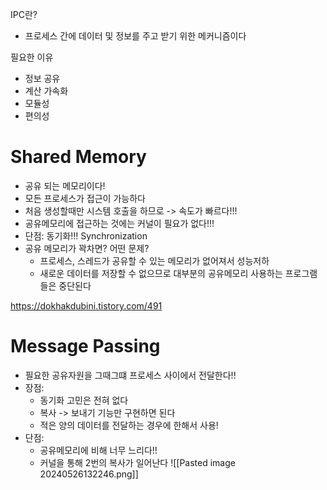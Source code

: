 IPC란?
- 프로세스 간에 데이터 및 정보를 주고 받기 위한 메커니즘이다

필요한 이유
- 정보 공유
- 계산 가속화
- 모듈성
- 편의성

# Shared Memory
- 공유 되는 메모리이다!
- 모든 프로세스가 접근이 가능하다
- 처음 생성할때만 시스템 호출을 하므로 -> 속도가 빠르다!!!
- 공유메모리에 접근하는 것에는 커널이 필요가 없다!!!
- 단점: 동기화!!! Synchronization
- 공유 메모리가 꽉차면? 어떤 문제?
	- 프로세스, 스레드가 공유할 수 있는 메모리가 없어져서 성능저하
	- 새로운 데이터를 저장할 수 없으므로 대부분의 공유메모리 사용하는 프로그램들은 중단된다

https://dokhakdubini.tistory.com/491
# Message Passing
- 필요한 공유자원을 그때그떄 프로세스 사이에서 전달한다!!
- 장점:
	- 동기화 고민은 전혀 없다
	- 복사 -> 보내기 기능만 구현하면 된다
	- 적은 양의 데이터를 전달하는 경우에 한해서 사용!
- 단점:
	- 공유메모리에 비해 너무 느리다!!
	- 커널을 통해 2번의 복사가 일어난다
![[Pasted image 20240526132246.png]]


